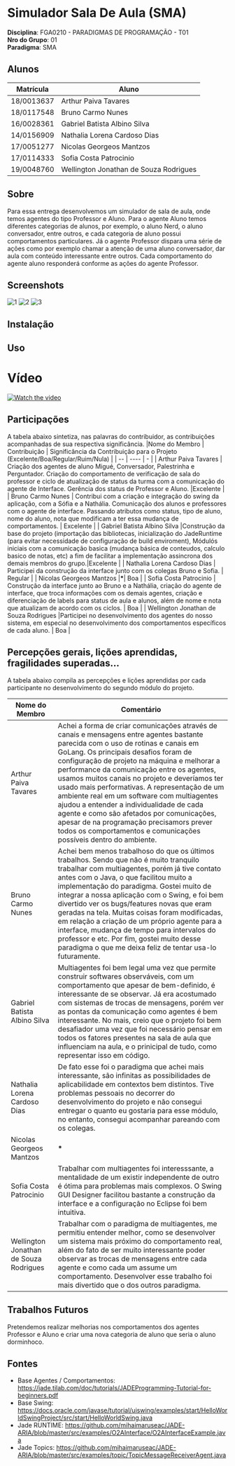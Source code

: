 # Simulador Sala De Aula (SMA)

**Disciplina**: FGA0210 - PARADIGMAS DE PROGRAMAÇÃO - T01 <br>
**Nro do Grupo**: 01<br>
**Paradigma**: SMA<br>

## Alunos

| Matrícula  | Aluno                                  |
| ---------- | -------------------------------------- |
| 18/0013637 | Arthur Paiva Tavares                   |
| 18/0117548 | Bruno Carmo Nunes                      |
| 16/0028361 | Gabriel Batista Albino Silva           |
| 14/0156909 | Nathalia Lorena Cardoso Dias           |
| 17/0051277 | Nicolas Georgeos Mantzos               |
| 17/0114333 | Sofia Costa Patrocinio                 |
| 19/0048760 | Wellington Jonathan de Souza Rodrigues |

## Sobre
Para essa entrega desenvolvemos um simulador de sala de aula, onde temos agentes do tipo Professor e Aluno. Para o agente Aluno temos diferentes categorias de alunos, por exemplo, o aluno Nerd, o aluno conversador, entre outros, e cada categoria de aluno possui comportamentos particulares. Já o agente Professor dispara uma série de ações como por exemplo chamar a atenção de uma aluno conversador, dar aula com conteúdo interessante entre outros. Cada comportamento do agente aluno responderá conforme as ações do agente Professor.

## Screenshots

![1](https://user-images.githubusercontent.com/38087662/188534445-1f374cfb-068b-4cb2-97ca-e414b61e210b.png)
![2](https://user-images.githubusercontent.com/38087662/188534465-65e1ee55-305b-4759-8481-a53f9e1f2f08.png)
![3](https://user-images.githubusercontent.com/38087662/188534494-37de77bd-496e-4e4c-8c29-19b32b459d3d.png)


## Instalação

## Uso

# Vídeo
[![Watch the video](https://user-images.githubusercontent.com/38709421/188527962-60968fed-3bf7-4db4-8701-2e161e7f3e9d.png)](https://www.youtube.com/watch?v=YmsYeVD6VwU)

## Participações

A tabela abaixo sintetiza, nas palavras do contribuidor, as contribuições acompanhadas de sua respectiva significância.
|Nome do Membro | Contribuição | Significância da Contribuição para o Projeto (Excelente/Boa/Regular/Ruim/Nula) |
| -- | ---- | - |
| Arthur Paiva Tavares | Criação dos agentes de aluno Migué, Conversador, Palestrinha e Perguntador. Criação do comportamento de verificação de sala do professor e ciclo de atualização de status da turma com a comunicação do agente de Interface. Gerência dos status de Professor e Aluno. |Excelente |
| Bruno Carmo Nunes | Contribui com a criação e integração do swing da aplicação, com a Sófia e a Nathália. Comunicação dos alunos e professores com o agente de interface. Passando atributos como status, tipo de aluno, nome do aluno, nota que modificam a ter essa mudança de comportamentos. | Excelente |
| Gabriel Batista Albino Silva |Construção da base do projeto (importação das bibliotecas, inicialização do JadeRuntime (para evitar necessidade de configuração de build enviroment), Módulós iniciais com a comunicação basica (mudança básica de conteudos, calculo basico de notas, etc) a fim de facilitar a implementação assincrona dos demais membros do grupo.|Excelente |
| Nathalia Lorena Cardoso Dias | Participei da construção da interface junto com os colegas Bruno e Sofia. | Regular |
| Nicolas Georgeos Mantzos |**\***| Boa |
| Sofia Costa Patrocinio | Construção da interface junto ao Bruno e a Nathália, criação do agente de interface, que troca informações com os demais agentes, criação e diferenciação de labels para status de aula e alunos, além de nome e nota que atualizam de acordo com os ciclos. | Boa |
| Wellington Jonathan de Souza Rodrigues |Participei no desenvolvimento dos agentes do nosso sistema, em especial no desenvolvimento dos comportamentos específicos de cada aluno. | Boa |

## Percepções gerais, lições aprendidas, fragilidades superadas...

A tabela abaixo compila as percepções e lições aprendidas por cada participante no desenvolvimento do segundo módulo do projeto.

| Nome do Membro                         | Comentário                                                                                                                                                                                                                                                                                                                                                                                                                                                                                                                                                                                                                       |
| -------------------------------------- | -------------------------------------------------------------------------------------------------------------------------------------------------------------------------------------------------------------------------------------------------------------------------------------------------------------------------------------------------------------------------------------------------------------------------------------------------------------------------------------------------------------------------------------------------------------------------------------------------------------------------------- |
| Arthur Paiva Tavares                   | Achei a forma de criar comunicações através de canais e mensagens entre agentes bastante parecida com o uso de rotinas e canais em GoLang. Os principais desafios foram de configuração de projeto na máquina e melhorar a performance da comunicação entre os agentes, usamos muitos canais no projeto e deveríamos ter usado mais performativas. A representação de um ambiente real em um software com multiagentes ajudou a entender a individualidade de cada agente e como são afetados por comunicações, apesar de na programação precisamors prever todos os comportamentos e comunicações possíveis dentro do ambiente. |
| Bruno Carmo Nunes                      | Achei bem menos trabalhoso do que os últimos trabalhos. Sendo que não é muito tranquilo trabalhar com multiagentes, porém já tive contato antes com o Java, o que facilitou muito a implementação do paradigma. Gostei muito de integrar a nossa aplicação com o Swing, e foi bem divertido ver os bugs/features novas que eram geradas na tela. Muitas coisas foram modificadas, em relação a criação de um próprio agente para a interface, mudança de tempo para intervalos do professor e etc. Por fim, gostei muito desse paradigma o que me deixa feliz de tentar usa-lo futuramente.                                      |
| Gabriel Batista Albino Silva           | Multiagentes foi bem legal uma vez que permite construir softwares observáveis, com um comportamento que apesar de bem-definido, é interessante de se observar. Já era acostumado com sistemas de trocas de mensagens, porém ver as pontas da comunicação como agentes é bem interessante. No mais, creio que o projeto foi bem desafiador uma vez que foi necessário pensar em todos os fatores presentes na sala de aula que influenciam na aula, e o prinicipal de tudo, como representar isso em código.                                                                                                                     |
| Nathalia Lorena Cardoso Dias           | De fato esse foi o paradigma que achei mais interessante, são infinitas as possibilidades de aplicabilidade em contextos bem distintos. Tive problemas pessoais no decorrer do desenvolvimento do projeto e não consegui entregar o quanto eu gostaria para esse módulo, no entanto, consegui acompanhar pareando com os colegas.                                                                                                                                                                                                                                                                                                                                                                                                                                                                                                                                                                                                                          |
| Nicolas Georgeos Mantzos               | **\***                                                                                                                                                                                                                                                                                                                                                                                                                                                                                                                                                                                                                           |
| Sofia Costa Patrocinio                 | Trabalhar com multiagentes foi interesssante, a mentalidade de um existir independente de outro é ótima para problemas mais complexos. O Swing GUI Designer facilitou bastante a construção da interface e a configuração no Eclipse foi bem intuitiva.                                                                                                                                                                                                                                                                                                                                                                          |
| Wellington Jonathan de Souza Rodrigues | Trabalhar com o paradigma de multiagentes, me permitiu entender melhor, como se desenvolver um sistema mais próximo do comportamento real, além do fato de ser muito interessante poder observar as trocas de mensagens entre cada agente e como cada um assume um comportamento. Desenvolver esse trabalho foi mais divertido que o dos outros paradigma.                                                                                                                                                                                                                                                                       |

## Trabalhos Futuros

Pretendemos realizar melhorias nos comportamentos dos agentes Professor e Aluno e criar uma nova categoria de aluno que seria o aluno dorminhoco.

## Fontes

- Base Agentes / Comportamentos: https://jade.tilab.com/doc/tutorials/JADEProgramming-Tutorial-for-beginners.pdf
- Base Swing: https://docs.oracle.com/javase/tutorial/uiswing/examples/start/HelloWorldSwingProject/src/start/HelloWorldSwing.java
- Jade RUNTIME: https://github.com/mihaimaruseac/JADE-ARIA/blob/master/src/examples/O2AInterface/O2AInterfaceExample.java
- Jade Topics: https://github.com/mihaimaruseac/JADE-ARIA/blob/master/src/examples/topic/TopicMessageReceiverAgent.java

